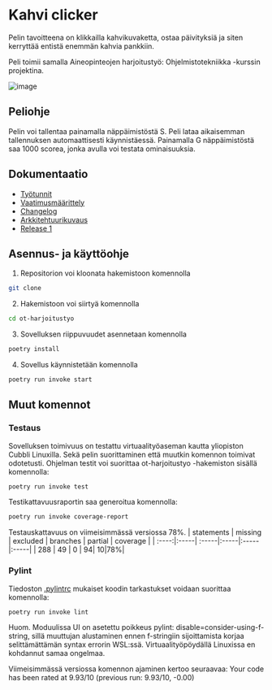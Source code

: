 # Kahvi clicker

Pelin tavoitteena on klikkailla kahvikuvaketta, ostaa päivityksiä ja siten kerryttää entistä enemmän kahvia pankkiin.

Peli toimii samalla Aineopinteojen harjoitustyö: Ohjelmistotekniikka -kurssin projektina. 

![image](https://github.com/hcaatu/ot-harjoitustyo/assets/128474929/950b265f-f275-48db-898c-0c353c229bb8)


## Peliohje
Pelin voi tallentaa painamalla näppäimistöstä S. Peli lataa aikaisemman tallennuksen automaattisesti käynnistäessä. Painamalla G näppäimistöstä saa 1000 scorea, jonka avulla voi testata ominaisuuksia. 

## Dokumentaatio
- [Työtunnit](https://github.com/hcaatu/ot-harjoitustyo/blob/master/dokumentaatio/tyotunnit.md)
- [Vaatimusmäärittely](https://github.com/hcaatu/ot-harjoitustyo/blob/master/dokumentaatio/vaatimusmaarittely.md)
- [Changelog](https://github.com/hcaatu/ot-harjoitustyo/blob/master/dokumentaatio/changelog.md)
- [Arkkitehtuurikuvaus](https://github.com/hcaatu/ot-harjoitustyo/blob/master/dokumentaatio/arkkitehtuuri.md)
- [Release 1](https://github.com/hcaatu/ot-harjoitustyo/releases/tag/viikko5)

## Asennus- ja käyttöohje

1. Repositorion voi kloonata hakemistoon komennolla

```bash
git clone
```

2. Hakemistoon voi siirtyä komennolla
```bash
cd ot-harjoitustyo
```

3. Sovelluksen riippuvuudet asennetaan komennolla

```bash
poetry install
```

4. Sovellus käynnistetään komennolla

```bash
poetry run invoke start
```

## Muut komennot

### Testaus

Sovelluksen toimivuus on testattu virtuaalityöaseman kautta yliopiston Cubbli Linuxilla. Sekä pelin suorittaminen että muutkin komennon toimivat odotetusti.
Ohjelman testit voi suorittaa ot-harjoitustyo -hakemiston sisällä komennolla:

```bash
poetry run invoke test
```

Testikattavuusraportin saa generoitua komennolla:

```bash
poetry run invoke coverage-report
```

Testauskattavuus on viimeisimmässä versiossa 78%.
 | statements | missing  |  excluded | branches | partial | coverage |
| :----:|:-----| :-----|:-----|:-----|:-----|
| 288 | 49    | 0 | 94| 10|78%|

### Pylint

Tiedoston [.pylintrc](./.pylintrc) mukaiset koodin tarkastukset voidaan suorittaa komennolla:

```bash
poetry run invoke lint
```

Huom. Moduulissa UI on asetettu poikkeus pylint: disable=consider-using-f-string, sillä muuttujan alustaminen ennen f-stringiin sijoittamista korjaa selittämättämän syntax errorin WSL:ssä. Virtuaalityöpöydällä Linuxissa en kohdannut samaa ongelmaa.

Viimeisimmässä versiossa komennon ajaminen kertoo seuraavaa:
Your code has been rated at 9.93/10 (previous run: 9.93/10, -0.00)
